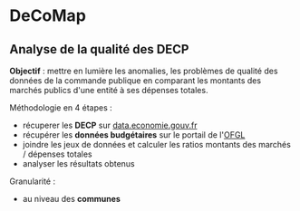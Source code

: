# DeCoMap

## Analyse de la qualité des DECP

**Objectif** : mettre en lumière les anomalies, les problèmes de qualité des données de la commande publique en comparant les montants des marchés publics d'une entité à ses dépenses totales.

Méthodologie en 4 étapes : 
- récuperer les **DECP** sur [data.economie.gouv.fr](https://data.economie.gouv.fr/explore/dataset/decp_augmente/table/)
- récupérer les **données budgétaires** sur le portail de l'[OFGL](https://data.ofgl.fr/explore/?exclude.theme=INTERNE&sort=title)
- joindre les jeux de données et calculer les ratios montants des marchés / dépenses totales
- analyser les résultats obtenus

Granularité : 
- au niveau des **communes**
